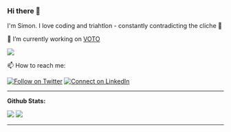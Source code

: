 ### Hi there 👋

I'm Simon. I love coding and triahtlon - constantly contradicting the cliche :raised_hands: 

🔭 I’m currently working on [VOTO](https://github.com/teamtomorroworg)

![](https://komarev.com/ghpvc/?username=strobsi)

📫 How to reach me:

[![Follow on Twitter](https://img.shields.io/badge/--twitter?label=Twitter&logo=Twitter&style=social)](https://twitter.com/appwiese) [![Connect on LinkedIn](https://img.shields.io/badge/--linkedin?label=LinkedIn&logo=LinkedIn&style=social)](https://www.linkedin.com/in/simon-strobel-26b43b107/)


---

**Github Stats:**

<p align="left">
    <img src="https://github-readme-stats.vercel.app/api?username=strobsi&show_icons=true&count_private=true&title_color=fff&icon_color=79ff97&text_color=9f9f9f&bg_color=151515">
    <img src="https://github-readme-stats.vercel.app/api/top-langs/?username=strobsi&layout=compact&title_color=fff&icon_color=79ff97&text_color=9f9f9f&bg_color=151515">

</p>

---
